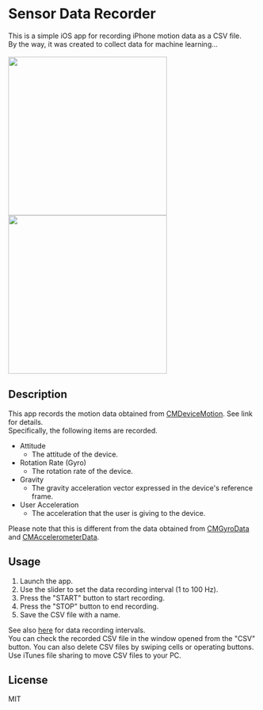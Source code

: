 # Sensor Data Recorder
This is a simple iOS app for recording iPhone motion data as a CSV file. <br>
By the way, it was created to collect data for machine learning... <br><br>
<img src="https://user-images.githubusercontent.com/9309605/64344143-d73ed800-d028-11e9-9cd7-bfafa9fa6f6d.PNG" width="320px">
<img src="https://user-images.githubusercontent.com/9309605/64344302-284ecc00-d029-11e9-9291-b76bec8fd2be.PNG" width="320px">
## Description
This app records the motion data obtained from [CMDeviceMotion](https://developer.apple.com/documentation/coremotion/cmdevicemotion). See link for details. <br>
Specifically, the following items are recorded.

* Attitude
    * The attitude of the device.
* Rotation Rate (Gyro)
    * The rotation rate of the device.
* Gravity
    * The gravity acceleration vector expressed in the device's reference frame.
* User Acceleration
    * The acceleration that the user is giving to the device.

Please note that this is different from the data obtained from [CMGyroData](https://developer.apple.com/documentation/coremotion/cmgyrodata) and [CMAccelerometerData](https://developer.apple.com/documentation/coremotion/cmaccelerometerdata).
## Usage
1. Launch the app.
2. Use the slider to set the data recording interval (1 to 100 Hz).
3. Press the "START" button to start recording.
4. Press the "STOP" button to end recording.
5. Save the CSV file with a name.

See also [here](https://developer.apple.com/documentation/coremotion/cmmotionmanager/1616065-devicemotionupdateinterval) for data recording intervals. <br> 
You can check the recorded CSV file in the window opened from the "CSV" button. You can also delete CSV files by swiping cells or operating buttons.
Use iTunes file sharing to move CSV files to your PC.
## License
MIT
